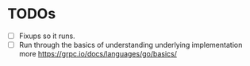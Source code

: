 # TODOs
- [ ] Fixups so it runs.
- [ ] Run through the basics of understanding underlying implementation more https://grpc.io/docs/languages/go/basics/
